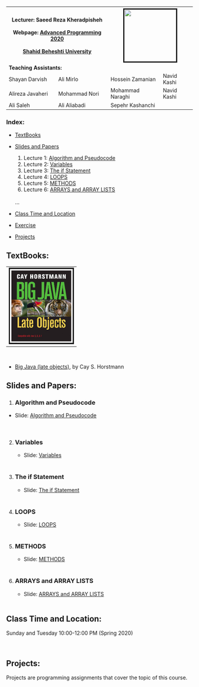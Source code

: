 
<table>
  <tr>
    <th colspan="2">
      <span style="font-weight:bold">Lecturer: </span>
      <span>Saeed Reza Kheradpisheh</span>
      <br><br>
      <span style="font-weight:bold">Webpage:</span> 
      <a href="https://srkh.github.io/AP-CS-SBU/">Advanced Programming 2020</a> 
      <br><br>
      <a href="http://en.sbu.ac.ir/">Shahid Beheshti University</a>
    </th>
    <th colspan="2"><img src=".\Images\HH.jpg" alt="" border='3' height='140' width='140' /></th>
  </tr>
  <tr>
    <td colspan="4"><span style="font-weight:bold">Teaching Assistants:</span></td>
  </tr>
  <tr>
    <td>Shayan Darvish</td>
    <td>Ali Mirlo</td>
    <td>Hossein Zamanian</td>
    <td>Navid Kashi</td>
  </tr>
  <tr>
    <td>Alireza Javaheri</td>
    <td>Mohammad Nori</td>
    <td>Mohammad Naraghi</td>
    <td>Navid Kashi</td>
  </tr>
   <tr>
   <td>Ali Saleh</td>
    <td>Ali Aliabadi</td>
    <td>Sepehr Kashanchi</td>
  </tr>
</table>

### **Index:**
- [TextBooks](#TextBooks)
- [Slides and Papers](#Slides-and-Papers)
  1. Lecture 1: [Algorithm and  Pseudocode](#Algorithm-and-Pseudocode) 
  2. Lecture 2: [Variables](#Variables)
  3. Lecture 3: [The if Statement](#The-if-Statement)
  4. Lecture 4: [LOOPS](#LOOPS)
  5. Lecture 5: [METHODS](#METHODS)  
  6. Lecture 6: [ARRAYS and ARRAY LISTS](#ARRAYS-and-ARRAY-LISTS")
  <br>
  ...
  
- [Class Time and Location](#Class-Time-and-Location)
  
- [Exercise](https://srkh.github.io/AP-CS-SBU/Exercise/)

- [Projects](#Projects)


## <a name="TextBooks"></a>TextBooks:

<table class="tg">
  <tr>
    <td class="tg-0lax"><img src=".\images\book\big_java.png" alt="" border='3' height='200' width='170' /></td>
  </tr>
</table>

<br>

* [Big Java (late objects)](https://www.wiley.com/en-gb/Big+Java%3A+Late+Objects%2C+1st+Edition-p-9781118087886), by Cay S. Horstmann


## <a name="Slides-and-Papers"></a>Slides and Papers:

1. ### <a name="Algorithm-and-Pseudocode"></a>Algorithm and  Pseudocode  


- Slide: [Algorithm and  Pseudocode ](./slides/Lecture_1.pdf)  <br>
<br>
 
2. ### <a name="Variables"></a>Variables  
  

   - Slide: [Variables ](./slides/Lecture_02.pdf)  <br>
   <br>
 
3. ### <a name="The-if-Statement"></a>The if Statement  

    
   - Slide: [The if Statement ](./slides/Lecture_03.pdf)  <br>
    <br>
   
4. ### <a name="LOOPS"></a>LOOPS


   - Slide: [LOOPS ](./slides/Lecture_04.pdf)  <br>
   <br>

5. ### <a name="METHODS"></a>METHODS  


   
   - Slide: [METHODS ](./slides/Lecture_05.pdf)  <br>
   <br>
   
6. ###   <a name="ARRAYS-and-ARRAY-LISTS"></a>ARRAYS and ARRAY LISTS


   
   - Slide: [ARRAYS and ARRAY LISTS ](./slides/Lecture_06.pdf)  <br>
    <br>

## <a name="Class-Time-and-Location"></a>Class Time and Location:
Sunday and Tuesday 10:00-12:00 PM (Spring 2020)

<br>

## <a name="Projects"></a>Projects:
Projects are programming assignments that cover the topic of this course. 

